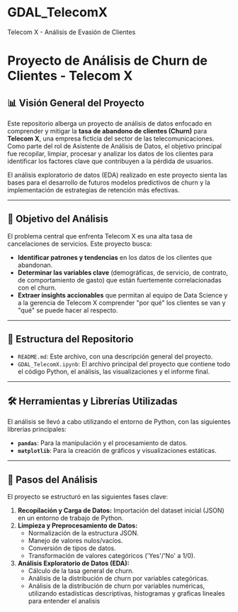 # GDAL_TelecomX
Telecom X - Análisis de Evasión de Clientes


# Proyecto de Análisis de Churn de Clientes - Telecom X

## 📊 Visión General del Proyecto

Este repositorio alberga un proyecto de análisis de datos enfocado en comprender y mitigar la **tasa de abandono de clientes (Churn)** para **Telecom X**, una empresa ficticia del sector de las telecomunicaciones. Como parte del rol de Asistente de Análisis de Datos, el objetivo principal fue recopilar, limpiar, procesar y analizar los datos de los clientes para identificar los factores clave que contribuyen a la pérdida de usuarios.

El análisis exploratorio de datos (EDA) realizado en este proyecto sienta las bases para el desarrollo de futuros modelos predictivos de churn y la implementación de estrategias de retención más efectivas.

---

## 🎯 Objetivo del Análisis

El problema central que enfrenta Telecom X es una alta tasa de cancelaciones de servicios. Este proyecto busca:

* **Identificar patrones y tendencias** en los datos de los clientes que abandonan.
* **Determinar las variables clave** (demográficas, de servicio, de contrato, de comportamiento de gasto) que están fuertemente correlacionadas con el churn.
* **Extraer insights accionables** que permitan al equipo de Data Science y a la gerencia de Telecom X comprender "por qué" los clientes se van y "qué" se puede hacer al respecto.

---

## 📂 Estructura del Repositorio

* `README.md`: Este archivo, con una descripción general del proyecto.
* `GDAL_TelecomX.ipynb`: El archivo principal del proyecto que contiene todo el código Python, el análisis, las visualizaciones y el informe final.

---

## 🛠️ Herramientas y Librerías Utilizadas

El análisis se llevó a cabo utilizando el entorno de Python, con las siguientes librerías principales:

* **`pandas`**: Para la manipulación y el procesamiento de datos.
* **`matplotlib`**: Para la creación de gráficos y visualizaciones estáticas.

---

## 🚀 Pasos del Análisis

El proyecto se estructuró en las siguientes fases clave:

1.  **Recopilación y Carga de Datos:** Importación del dataset inicial (JSON) en un entorno de trabajo de Python.
2.  **Limpieza y Preprocesamiento de Datos:**
    * Normalización de la estructura JSON.
    * Manejo de valores nulos/vacíos.
    * Conversión de tipos de datos.
    * Transformación de valores categóricos ('Yes'/'No' a 1/0).
3.  **Análisis Exploratorio de Datos (EDA):**
    * Cálculo de la tasa general de churn.
    * Análisis de la distribución de churn por variables categóricas.
    * Análisis de la distribución de churn por variables numéricas, utilizando estadísticas descriptivas, histogramas y graficas lineales para entender el analisis
    
